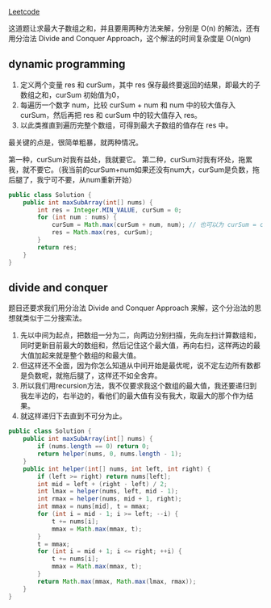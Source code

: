 [Leetcode](https://leetcode.com/problems/validate-binary-search-tree/)

这道题让求最大子数组之和，并且要用两种方法来解，分别是 O(n) 的解法，还有用分治法 Divide and Conquer Approach，这个解法的时间复杂度是 O(nlgn)

## dynamic programming

1. 定义两个变量 res 和 curSum，其中 res 保存最终要返回的结果，即最大的子数组之和，curSum 初始值为0，
2. 每遍历一个数字 num，比较 curSum + num 和 num 中的较大值存入 curSum，然后再把 res 和 curSum 中的较大值存入 res。
3. 以此类推直到遍历完整个数组，可得到最大子数组的值存在 res 中。

最关键的点是，很简单粗暴，就两种情况。

第一种，curSum对我有益处，我就要它。
第二种，curSum对我有坏处，拖累我，就不要它。（我当前的curSum+num如果还没有num大，curSum是负数，拖后腿了，我宁可不要，从num重新开始）

```java
public class Solution {
    public int maxSubArray(int[] nums) {
        int res = Integer.MIN_VALUE, curSum = 0;
        for (int num : nums) {
            curSum = Math.max(curSum + num, num); // 也可以为 curSum = curSum < 0 ? num : curSum + num;
            res = Math.max(res, curSum);
        }
        return res;
    }
}
```
## divide and conquer
题目还要求我们用分治法 Divide and Conquer Approach 来解，这个分治法的思想就类似于二分搜索法。

1. 先以中间为起点，把数组一分为二，向两边分别扫描，先向左扫计算数组和，同时更新目前最大的数组和，然后记住这个最大值，再向右扫，这样两边的最大值加起来就是整个数组的和最大值。
2. 但这样还不全面，因为你怎么知道从中间开始是最优呢，说不定左边所有数都是负数呢，就拖后腿了，这样还不如全舍弃。
3. 所以我们用recursion方法，我不仅要求我这个数组的最大值，我还要递归到我左半边的，右半边的，看他们的最大值有没有我大，取最大的那个作为结果。
4. 就这样递归下去直到不可分为止。

```java
public class Solution {
    public int maxSubArray(int[] nums) {
        if (nums.length == 0) return 0;
        return helper(nums, 0, nums.length - 1);
    }
    public int helper(int[] nums, int left, int right) {
        if (left >= right) return nums[left];
        int mid = left + (right - left) / 2;
        int lmax = helper(nums, left, mid - 1);
        int rmax = helper(nums, mid + 1, right);
        int mmax = nums[mid], t = mmax;
        for (int i = mid - 1; i >= left; --i) {
            t += nums[i];
            mmax = Math.max(mmax, t);
        }
        t = mmax;
        for (int i = mid + 1; i <= right; ++i) {
            t += nums[i];
            mmax = Math.max(mmax, t);
        }
        return Math.max(mmax, Math.max(lmax, rmax));
    }
}
```
